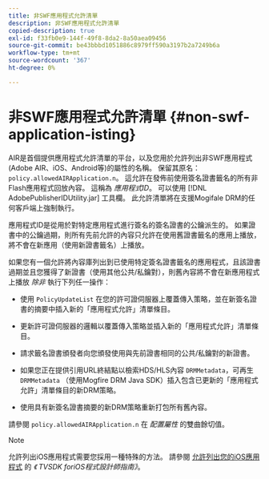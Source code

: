 ```yaml
---
title: 非SWF應用程式允許清單
description: 非SWF應用程式允許清單
copied-description: true
exl-id: f33fb0e9-144f-49f8-8da2-8a50aea09456
source-git-commit: be43bbbd1051886c8979ff590a3197b2a7249b6a
workflow-type: tm+mt
source-wordcount: '367'
ht-degree: 0%

---
```


# 非SWF應用程式允許清單 {#non-swf-application-isting}

AIR是首個提供應用程式允許清單的平台，以及您用於允許列出非SWF應用程式(Adobe AIR、iOS、Android等)的屬性的名稱。 保留其原名： `policy.allowedAIRApplication.n`。 這允許在發佈前使用簽名證書籤名的所有非Flash應用程式回放內容。 這稱為 *應用程式ID*。 可以使用 [!DNL AdobePublisherIDUtility.jar] 工具欄。 此允許清單將在支援Mogifale DRM的任何客戶端上強制執行。

應用程式ID是從用於對特定應用程式進行簽名的簽名證書的公鑰派生的。 如果證書中的公鑰過期，則所有先前允許的內容只允許在使用舊證書籤名的應用上播放，將不會在新應用（使用新證書籤名）上播放。

如果您有一個允許將內容庫列出到已使用特定簽名證書籤名的應用程式，且該證書過期並且您獲得了新證書（使用其他公共/私鑰對），則舊內容將不會在新應用程式上播放 *除非* 執行下列任一操作：

* 使用 `PolicyUpdateList` 在您的許可證伺服器上覆蓋傳入策略，並在新簽名證書的摘要中插入新的「應用程式允許」清單條目。
* 更新許可證伺服器的邏輯以覆蓋傳入策略並插入新的「應用程式允許」清單條目。
* 請求籤名證書頒發者向您頒發使用與先前證書相同的公共/私鑰對的新證書。
* 如果您正在提供引用URL終結點以檢索HDS/HLS內容 `DRMMetadata`，可再生 `DRMMetadata` （使用Mogfire DRM Java SDK）插入包含已更新的「應用程式允許」清單條目的新DRM策略。

* 使用具有新簽名證書摘要的新DRM策略重新打包所有舊內容。

請參閱 `policy.allowedAIRApplication.n` 在 *配置屬性* 的雙曲餘切值。

>[!NOTE]
>
>允許列出iOS應用程式需要您採用一種特殊的方法。 請參閱 [允許列出您的iOS應用程式](../../../../../programming/tvsdk-3x-ios-prog/ios-3x-drm-content-security/ios-3x-allowlist-your-ios-application.md) 的 *《 TVSDK foriOS程式設計師指南》*。
